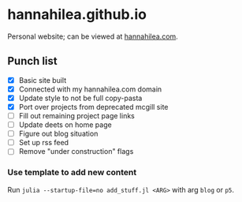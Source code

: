 # hannahilea.github.io

Personal website; can be viewed at [hannahilea.com](https://hannahilea.com).

## Punch list
- [x] Basic site built
- [x] Connected with my hannahilea.com domain
- [x] Update style to not be full copy-pasta
- [x] Port over projects from deprecated mcgill site 
- [ ] Fill out remaining project page links
- [ ] Update deets on home page
- [ ] Figure out blog situation
- [ ] Set up rss feed
- [ ] Remove "under construction" flags

### Use template to add new content
Run `julia --startup-file=no add_stuff.jl <ARG>` with arg `blog` or `p5`. 
